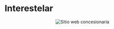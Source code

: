 # Interestelar

<p align="center">
  <img src="concesionaria_ejemplo.jpg" alt="Sitio web concesionaria">
</p>

